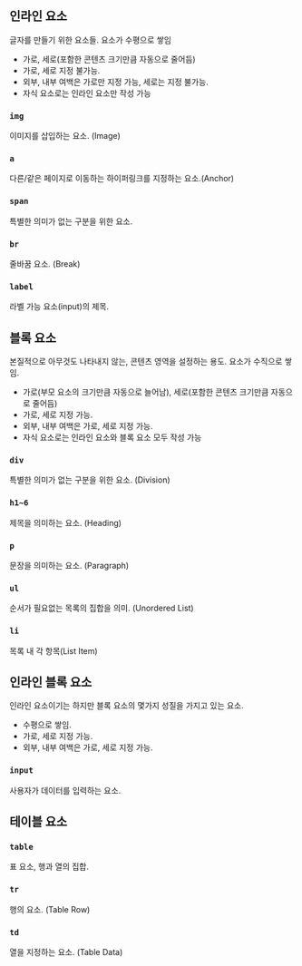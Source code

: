 ## 인라인 요소

글자를 만들기 위한 요소들. 요소가 수평으로 쌓임

- 가로, 세로(포함한 콘텐츠 크기만큼 자동으로 줄어듬)
- 가로, 세로 지정 불가능.
- 외부, 내부 여백은 가로만 지정 가능, 세로는 지정 불가능.
- 자식 요소로는 인라인 요소만 작성 가능

### `img`

이미지를 삽입하는 요소. (Image)

### `a`

다른/같은 페이지로 이동하는 하이퍼링크를 지정하는 요소.(Anchor)

### `span`

특별한 의미가 없는 구분을 위한 요소.

### `br`

줄바꿈 요소. (Break)

### `label`

라벨 가능 요소(input)의 제목.

## 블록 요소

본질적으로 아무것도 나타내지 않는, 콘텐츠 영역을 설정하는 용도. 요소가 수직으로 쌓임.

- 가로(부모 요소의 크기만큼 자동으로 늘어남), 세로(포함한 콘텐츠 크기만큼 자동으로 줄어듬)
- 가로, 세로 지정 가능.
- 외부, 내부 여백은 가로, 세로 지정 가능.
- 자식 요소로는 인라인 요소와 블록 요소 모두 작성 가능

### `div`

특별한 의미가 없는 구분을 위한 요소. (Division)

### `h1~6`

제목을 의미하는 요소. (Heading)

### `p`

문장을 의미하는 요소. (Paragraph)

### `ul`

순서가 필요없는 목록의 집합을 의미. (Unordered List)

### `li`

목록 내 각 항목(List Item)

## 인라인 블록 요소

인라인 요소이기는 하지만 블록 요소의 몇가지 성질을 가지고 있는 요소.

- 수평으로 쌓임.
- 가로, 세로 지정 가능.
- 외부, 내부 여백은 가로, 세로 지정 가능.

### `input`

사용자가 데이터를 입력하는 요소.

## 테이블 요소

### `table`

표 요소, 행과 열의 집합.

### `tr`

행의 요소. (Table Row)

### `td`

열을 지정하는 요소. (Table Data)
